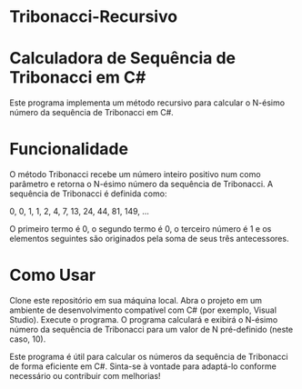 # Tribonacci-Recursivo

# Calculadora de Sequência de Tribonacci em C#
Este programa implementa um método recursivo para calcular o N-ésimo número da sequência de Tribonacci em C#.

# Funcionalidade
O método Tribonacci recebe um número inteiro positivo num como parâmetro e retorna o N-ésimo número da sequência de Tribonacci. A sequência de Tribonacci é definida como:

0, 0, 1, 1, 2, 4, 7, 13, 24, 44, 81, 149, ...

O primeiro termo é 0, o segundo termo é 0, o terceiro número é 1 e os elementos seguintes são originados pela soma de seus três antecessores.

# Como Usar
Clone este repositório em sua máquina local.
Abra o projeto em um ambiente de desenvolvimento compatível com C# (por exemplo, Visual Studio).
Execute o programa.
O programa calculará e exibirá o N-ésimo número da sequência de Tribonacci para um valor de N pré-definido (neste caso, 10).

Este programa é útil para calcular os números da sequência de Tribonacci de forma eficiente em C#. Sinta-se à vontade para adaptá-lo conforme necessário ou contribuir com melhorias!
